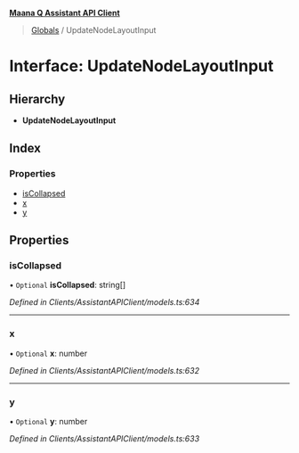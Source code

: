 **[Maana Q Assistant API Client](../README.md)**

> [Globals](../README.md) / UpdateNodeLayoutInput

# Interface: UpdateNodeLayoutInput

## Hierarchy

* **UpdateNodeLayoutInput**

## Index

### Properties

* [isCollapsed](updatenodelayoutinput.md#iscollapsed)
* [x](updatenodelayoutinput.md#x)
* [y](updatenodelayoutinput.md#y)

## Properties

### isCollapsed

• `Optional` **isCollapsed**: string[]

*Defined in Clients/AssistantAPIClient/models.ts:634*

___

### x

• `Optional` **x**: number

*Defined in Clients/AssistantAPIClient/models.ts:632*

___

### y

• `Optional` **y**: number

*Defined in Clients/AssistantAPIClient/models.ts:633*
